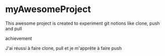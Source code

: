 # myAwesomeProject

This awesome project is created to experiment git notions like clone, push and pull

achievement

J'ai réussi à faire clone, pull et je m'apprête à faire push
